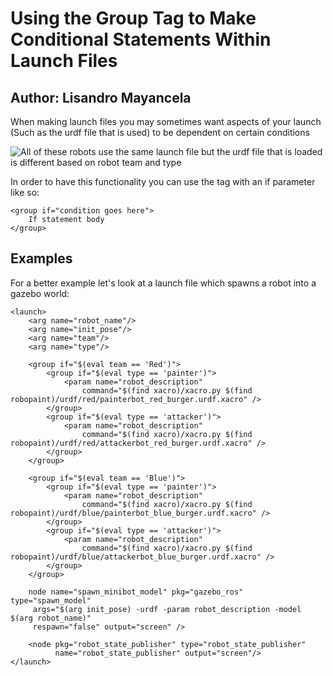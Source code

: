 # Using the Group Tag to Make Conditional Statements Within Launch Files

## Author: Lisandro Mayancela

When making launch files you may sometimes want aspects of your launch (Such as the urdf file that is used) to be dependent on certain conditions

![All of these robots use the same launch file but the urdf file that is loaded is different based on robot team and type](https://gyazo.com/630de797bf9efc23a45847f3cc37a1fc)

In order to have this functionality you can use the <group> tag with an if parameter like so:

```
<group if="condition goes here">
    If statement body
</group>
```

## Examples

For a better example let's look at a launch file which spawns a robot into a gazebo world:

```
<launch>
    <arg name="robot_name"/>
    <arg name="init_pose"/>
    <arg name="team"/>
    <arg name="type"/>

    <group if="$(eval team == 'Red')">
        <group if="$(eval type == 'painter')">
            <param name="robot_description" 
                command="$(find xacro)/xacro.py $(find robopaint)/urdf/red/painterbot_red_burger.urdf.xacro" />
        </group>
        <group if="$(eval type == 'attacker')">
            <param name="robot_description" 
                command="$(find xacro)/xacro.py $(find robopaint)/urdf/red/attackerbot_red_burger.urdf.xacro" />
        </group>
    </group>

    <group if="$(eval team == 'Blue')">
        <group if="$(eval type == 'painter')">
            <param name="robot_description" 
                command="$(find xacro)/xacro.py $(find robopaint)/urdf/blue/painterbot_blue_burger.urdf.xacro" />
        </group>
        <group if="$(eval type == 'attacker')">
            <param name="robot_description" 
                command="$(find xacro)/xacro.py $(find robopaint)/urdf/blue/attackerbot_blue_burger.urdf.xacro" />
        </group>
    </group>

    node name="spawn_minibot_model" pkg="gazebo_ros" type="spawn_model"
     args="$(arg init_pose) -urdf -param robot_description -model $(arg robot_name)"
     respawn="false" output="screen" />

    <node pkg="robot_state_publisher" type="robot_state_publisher" 
          name="robot_state_publisher" output="screen"/>
</launch>
```


